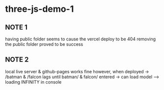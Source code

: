 # three-js-demo-1

## NOTE 1
having public folder seems to cause the vercel deploy to be 404
removing the public folder proved to be success

## NOTE 2
local live server & github-pages works fine
however, when deployed -> /batman & /falcon lags 
until batman/ & falcon/ entered -> can load model --> loading INFINITY in console


